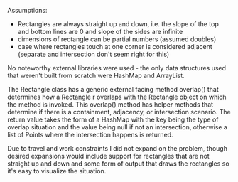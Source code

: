 Assumptions:
- Rectangles are always straight up and down, i.e. the slope of the top and bottom lines
are 0 and slope of the sides are infinite
- dimensions of rectangle can be partial numbers (assumed doubles)
- case where rectangles touch at one corner is considered adjacent (separate and intersection don't seem right for this)

No noteworthy external libraries were used - the only data structures used that weren't built
from scratch were HashMap and ArrayList.

The Rectangle class has a generic external facing method overlap() that determines
how a Rectangle r overlaps with the Rectangle object on which the method is invoked. 
This overlap() method has helper methods that determine if there is a containment, adjacency, 
or intersection scenario. The return value takes the form of a HashMap with the key being the type of
overlap situation and the value being null if not an intersection, otherwise a list of Points
where the intersection happens is returned.

Due to travel and work constraints I did not expand on the problem, though desired expansions
would include support for rectangles that are not straight up and down and some
form of output that draws the rectangles so it's easy to visualize the situation.